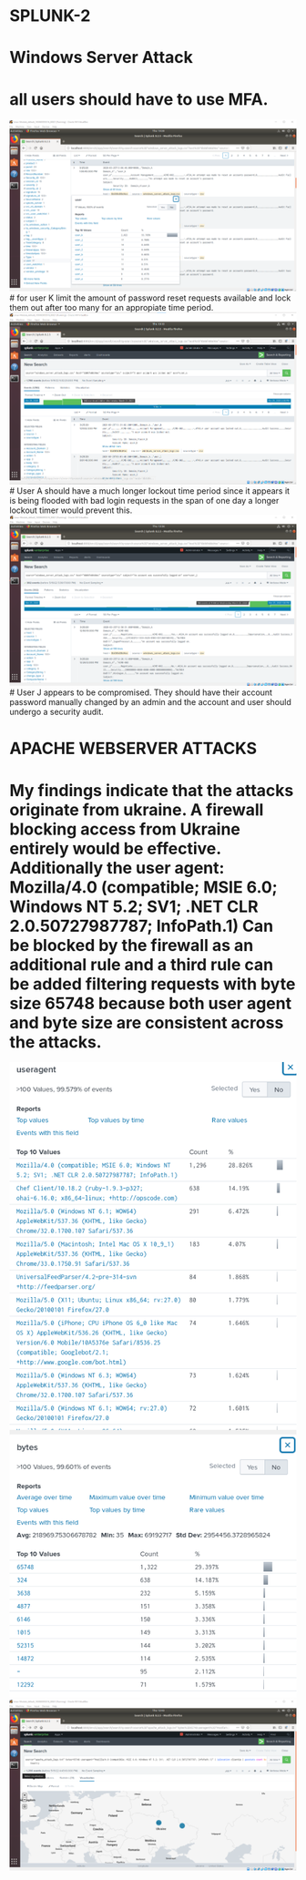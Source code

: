 # SPLUNK-2
# Windows Server Attack
# all users should have to use MFA.
<img src="https://github.com/MateiGanea/SPLUNK-2/blob/main/screenshots/user%20k.png?raw=true" alt="userk">
# for user K limit the amount of password reset requests available and lock them out after too many for an appropiate time period.
<img src="https://github.com/MateiGanea/SPLUNK-2/blob/main/screenshots/lockout.png?raw=true" alt="lockout">
# User A should have a much longer lockout time period since it appears it is being flooded with bad login requests in the span of one day a longer lockout timer would prevent this.
<img src="https://github.com/MateiGanea/SPLUNK-2/blob/main/screenshots/user%20j.png?raw=truee" alt="user j">
# User J appears to be compromised. They should have their account password manually changed by an admin and the account and user should undergo a security audit.


# APACHE WEBSERVER ATTACKS
# My findings indicate that the attacks originate from ukraine. A firewall blocking access from Ukraine entirely would be effective. Additionally the user agent: Mozilla/4.0 (compatible; MSIE 6.0; Windows NT 5.2; SV1; .NET CLR 2.0.50727987787; InfoPath.1) Can be blocked by the firewall as an additional rule and a third rule can be added filtering requests with byte size 65748 because both user agent and byte size are consistent across the attacks.
<img src="https://github.com/MateiGanea/SPLUNK-2/blob/main/screenshots/useragent3.png?raw=true" alt="user agent">
<img src="https://github.com/MateiGanea/SPLUNK-2/blob/main/screenshots/byte%20size.png?raw=true" alt="byte">
<img src="https://github.com/MateiGanea/SPLUNK-2/blob/main/screenshots/ukraine.png?raw=true" alt="geolocate">

